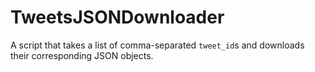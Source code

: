 # TweetsJSONDownloader
A script that takes a list of comma-separated `tweet_id`s and downloads their corresponding JSON objects.
